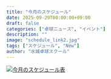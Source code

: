 ```yaml
---
title: "今月のスケジュール"
date: 2025-09-29T00:00:00+09:00
draft: false
categories: ["卓球ニュース", "イベント"]
description: ""
image: "schedule_link2.jpg"
tags: ["スケジュール", "New"]
author: "水城卓球スクール"
---
```


<a class="" href="/images/blog/mtts_schedule10.pdf"><img src="/images/blog/2025_10.jpg" alt="今月のスケジュール表" /></a>

